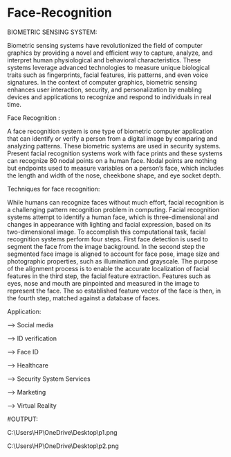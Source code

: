# Face-Recognition

BIOMETRIC SENSING SYSTEM:

Biometric sensing systems have revolutionized the field of computer graphics by providing a novel and efficient way to capture, analyze, and interpret human physiological and behavioral characteristics. These systems leverage advanced technologies to measure unique biological traits such as fingerprints, facial features, iris patterns, and even voice signatures. In the context of computer graphics, biometric sensing enhances user interaction, security, and personalization by enabling devices and applications to recognize and respond to individuals in real time.

Face Recognition :

A face recognition system is one type of biometric computer application that can identify or verify a person from a digital image by comparing and analyzing patterns. These biometric systems are used in security systems. Present facial recognition systems work with face prints and these systems can recognize 80 nodal points on a human face. Nodal points are nothing but endpoints used to measure variables on a person’s face, which includes the length and width of the nose, cheekbone shape, and eye socket depth.

Techniques for face recognition:

While humans can recognize faces without much effort, facial recognition is a challenging pattern recognition problem in computing. Facial recognition systems attempt to identify a human face, which is three-dimensional and changes in appearance with lighting and facial expression, based on its two-dimensional image. To accomplish this computational task, facial recognition systems perform four steps. First face detection is used to segment the face from the image background. In the second step the segmented face image is aligned to account for face pose, image size and photographic properties, such as illumination and grayscale. The purpose of the alignment process is to enable the accurate localization of facial features in the third step, the facial feature extraction. Features such as eyes, nose and mouth are pinpointed and measured in the image to represent the face. The so established feature vector of the face is then, in the fourth step, matched against a database of faces. 

Application:

--> Social media

--> ID verification

--> Face ID

--> Healthcare

--> Security System Services

--> Marketing

--> Virtual Reality


#OUTPUT:

C:\Users\HP\OneDrive\Desktop\p1.png


C:\Users\HP\OneDrive\Desktop\p2.png

